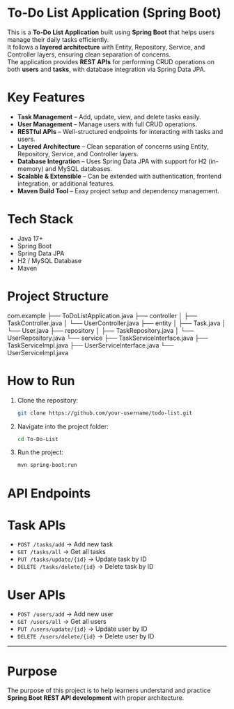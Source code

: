 
#  To-Do List Application (Spring Boot)

This is a **To-Do List Application** built using **Spring Boot** that helps users manage their daily tasks efficiently.  
It follows a **layered architecture** with Entity, Repository, Service, and Controller layers, ensuring clean separation of concerns.  
The application provides **REST APIs** for performing CRUD operations on both **users** and **tasks**, with database integration via Spring Data JPA.

# Key Features
- **Task Management** – Add, update, view, and delete tasks easily.  
- **User Management** – Manage users with full CRUD operations.  
- **RESTful APIs** – Well-structured endpoints for interacting with tasks and users.  
- **Layered Architecture** – Clean separation of concerns using Entity, Repository, Service, and Controller layers.  
- **Database Integration** – Uses Spring Data JPA with support for H2 (in-memory) and MySQL databases.  
- **Scalable & Extensible** – Can be extended with authentication, frontend integration, or additional features.  
- **Maven Build Tool** – Easy project setup and dependency management.  

# Tech Stack
- Java 17+  
- Spring Boot  
- Spring Data JPA  
- H2 / MySQL Database  
- Maven  

# Project Structure

com.example
 ├── ToDoListApplication.java
 ├── controller
 │    ├── TaskController.java
 │    └── UserController.java
 ├── entity
 │    ├── Task.java
 │    └── User.java
 ├── repository
 │    ├── TaskRepository.java
 │    └── UserRepository.java
 └── service
      ├── TaskServiceInterface.java
      ├── TaskServiceImpl.java
      ├── UserServiceInterface.java
      └── UserServiceImpl.java

# How to Run
1. Clone the repository:
   ```bash
   git clone https://github.com/your-username/todo-list.git

2. Navigate into the project folder:
   ```bash
   cd To-Do-List

3. Run the project:
   ```bash
   mvn spring-boot:run
   

# API Endpoints

# Task APIs
- `POST /tasks/add` → Add new task  
- `GET /tasks/all` → Get all tasks  
- `PUT /tasks/update/{id}` → Update task by ID  
- `DELETE /tasks/delete/{id}` → Delete task by ID  

# User APIs
- `POST /users/add` → Add new user  
- `GET /users/all` → Get all users  
- `PUT /users/update/{id}` → Update user by ID  
- `DELETE /users/delete/{id}` → Delete user by ID  

---

# Purpose
The purpose of this project is to help learners understand and practice **Spring Boot REST API development** with proper architecture.  

